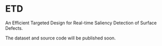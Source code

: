 # ETD
An Efficient Targeted Design for Real-time Saliency Detection of Surface Defects.

The dataset and source code will be published soon.
